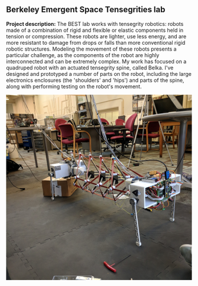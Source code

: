 
## Berkeley Emergent Space Tensegrities lab

**Project description:** The BEST lab works with tensegrity robotics: robots made of a combination of rigid and flexible or elastic components held in tension or compression. These robots are lighter, use less energy, and are more resistant to damage from drops or falls than more conventional rigid robotic structures. Modeling the movement of these robots presents a particular challenge, as the components of the robot are highly interconnected and can be extremely complex. My work has focused on a quadruped robot with an actuated tensegrity spine, called Belka. I've designed and prototyped a number of parts on the robot, including the large electronics enclosures (the 'shoulders' and 'hips') and parts of the spine, along with performing testing on the robot's movement.

<img src="images/Belka-1.jpg?raw=true"/>
